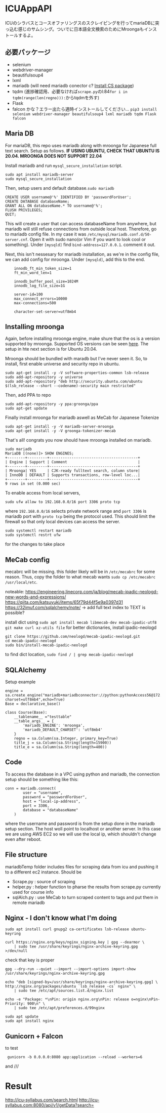 # ICUAppAPI

ICUのシラバスとコースオファリングスのスクレイピングを行ってmariaDBに突っ込む感じのサムシング。ついでに日本語全文検索のためにMroongaもインストールするよ。

## 必要パッケージ
- selenium
- webdriver-manager
- beautifulsoup4
- lxml
- mariadb (will need mariadb conector c? [Install CS package](https://mariadb.com/docs/connect/programming-languages/c/install/))
- tqdm (進捗確認用、必要なければ`scrape.py`のl:84`for i in tqdm(range(len(regno))):`からtqdmを外す)
- Flask
- falcon
かな？エラー出たら適時インストールしてください…
`pip3 install selenium webdriver-manager beautifulsoup4 lxml mariadb tqdm Flask falcon`

## Maria DB

For mariaDB, this repo uses mariadb along with mroonga for Japanese full text search. Setup as follows. **IF USING UBUNTU, CHECK THAT UBUNTU IS 20.04. MROONGA DOES NOT SUPPORT 22.04**

Install mariadb and run `mysql_secure_installation` script.
```
sudo apt install mariadb-server
sudo mysql_secure_installation
```

Then, setup users and default database.`sudo mariadb`
```
CREATE USER username@'%' IDENTIFIED BY 'passwordForUser';
CREATE DATABASE databaseName;
GRANT ALL ON databaseName.* TO username@'%';
FLUSH PRIVILEGES;
QUIT;
```

This will create a user that can access databaseName from anywhere, but mariadb will still refuse connections from outside local host. Therefore, go to mariadb config file. In my case it was `/etc/mysql/mariadb.conf.d/50-server.cnf`. Open it with sudo nano(or Vim if you want to look cool or something). Under `[mysqld]` find `bind-address=127.0.0.1`. comment it out. 

Next, this isn't nessesary for mariadb installation, as we're in the config file, we can add config for mroonga. Under `[mysqld]`, add this to the end.
```
    innodb_ft_min_token_size=1
    ft_min_word_len=1

    innodb_buffer_pool_size=1024M
    innodb_log_file_size=1G

    server-id=100
    max_connect_errors=10000
    max-connections=500

    character-set-server=utf8mb4
```

## Installing mroonga

Again, before installing mroonga engine, make shure that the os is a version supported by mroonga. Supported OS versions can be seen [here](https://mroonga.org/docs/install.html). The setup in hte next section is for Ubuntu 20.04.

Mroonga should be bundled with maradb but I've never seen it. So, to install, first enable universe and security repo in ubuntu.
```
sudo apt-get install -y -V software-properties-common lsb-release
sudo add-apt-repository -y universe
sudo add-apt-repository "deb http://security.ubuntu.com/ubuntu $(lsb_release --short --codename)-security main restricted"
```
Then, add PPA to repo
```
sudo add-apt-repository -y ppa:groonga/ppa
sudo apt-get update
```
Finally install mroonga for mariadb aswell as MeCab for Japanese Tokenize
```
sudo apt-get install -y -V mariadb-server-mroonga
sudo apt-get install -y -V groonga-tokenizer-mecab
```
That's all! congrats you now should have mroonga installed on mariadb.
```
sudo mariadb
MariaDB [(none)]> SHOW ENGINES;
+--------+---------+----------------------------------------+
| Engine | Support | Comment                                | 
+--------+---------+----------------------------------------+
| Mroonga| YES     | CJK-ready fulltext search, column store|
| InnoDB | DEFAULT | Supports transactions, row-level loc...|
+--------+---------+----------------------------------------+
9 rows in set (0.000 sec)
```

To enable access from local servers, 
```
sudo ufw allow to 192.168.0.0/16 port 3306 proto tcp     
```
where `192.168.0.0/16` selects private network range and `port 3306` is mariadb port with `proto tcp` being the protocol used. This should limit the firewall so that only local devices can access the server.

```
sudo systemctl restart mariadb
sudo systemctl restrt ufw
```
for the changes to take place



## MeCab config

mecabrc will be missing. this folder likely will be in `/etc/mecabrc` for some reason. Thus, copy the folder to what mecab wants `sudo cp /etc/mecabrc /usr/local/etc`.


noteable: https://engineering.linecorp.com/ja/blog/mecab-ipadic-neologd-new-words-and-expressions/
https://qiita.com/katsuyuki/items/65f79d44f5e9a0397d31
https://32imuf.com/sqlalchemy/note/  -> add full text index to TEXT is possible?

install dict using `sudo apt install mecab libmecab-dev mecab-ipadic-utf8 git make curl xz-utils file`
for better dictionaries, install ipadic-neologd 
```
git clone https://github.com/neologd/mecab-ipadic-neologd.git
cd mecab-ipadic-neologd
sudo bin/install-mecab-ipadic-neologd
```
to find dict location, `sudo find / | grep mecab-ipadic-neologd`
## SQLAlchemy

Setup example
```
engine = sa.create_engine("mariadb+mariadbconnector://python:pythonAccess56@172.31.54.136:3306/syllabusdb?charset=utf8mb4",echo=True)
Base = declarative_base()

class Course(Base):
    __tablename__ ="testtable"
    __table_args__ = {
        'mariadb_ENGINE': 'mroonga',
        'mariadb_DEFAULT_CHARSET': 'utf8mb4'
    }
    regno = sa.Column(sa.Integer, primary_key=True)
    title_j = sa.Column(sa.String(length=15900))
    title_e = sa.Column(sa.String(length=400))
```


## Code

To access the database in a VPC using python and mariadb, the connection setup should be something like this:
```
conn = mariadb.connect(
        user = "username",
        password = "passwordForUser",
        host = "local-ip-address",
        port = 3306,
        database = "databaseName"
    )
```
where the username and password is from the setup done in the mariadb setup section. The host woll point to localhost or another server. In this case we are using AWS EC2 so we will use the local ip, which shouldn't change even after reboot.


## File structure

mariadbTemp folder includes files for scraping data from icu and pushing it to a different ec2 instance.
Should be 
- Scrape.py : source of scraping
- helper.py : helper function to pharse the results from scrape.py currently used for course info
- sqlAlch.py : use MeCab to turn scraped content to tags and put them in remote mariadb


## Nginx - I don't know what I'm doing

```
sudo apt install curl gnupg2 ca-certificates lsb-release ubuntu-keyring

curl https://nginx.org/keys/nginx_signing.key | gpg --dearmor \
    | sudo tee /usr/share/keyrings/nginx-archive-keyring.gpg >/dev/null
```

check that key is proper

```
gpg --dry-run --quiet --import --import-options import-show /usr/share/keyrings/nginx-archive-keyring.gpg
```

```
echo "deb [signed-by=/usr/share/keyrings/nginx-archive-keyring.gpg] \
http://nginx.org/packages/ubuntu `lsb_release -cs` nginx" \
    | sudo tee /etc/apt/sources.list.d/nginx.list

echo -e "Package: *\nPin: origin nginx.org\nPin: release o=nginx\nPin-Priority: 900\n" \
    | sudo tee /etc/apt/preferences.d/99nginx
```
```
sudo apt update
sudo apt install nginx
```

## Gunicorn + Falcon
to test
```
 gunicorn -b 0.0.0.0:8080 app:application --reload --workers=6
```
and ///

# Result

http://icu-syllabus.com/search.html
http://icu-syllabus.com:8080/api/v1/getData?search=
